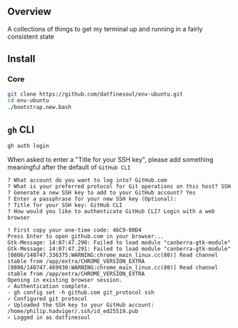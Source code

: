 ## Overview

A collections of things to get my terminal up and running in a fairly consistent state

## Install

### Core

```bash
git clone https://github.com/datfinesoul/env-ubuntu.git
cd env-ubuntu
./bootstrap.new.bash
```

## `gh` CLI

```bash
gh auth login
```

When asked to enter a "Title for your SSH key", please add something meaningful after the default of `GitHub CLI`

```
? What account do you want to log into? GitHub.com
? What is your preferred protocol for Git operations on this host? SSH
? Generate a new SSH key to add to your GitHub account? Yes
? Enter a passphrase for your new SSH key (Optional):
? Title for your SSH key: GitHub CLI
? How would you like to authenticate GitHub CLI? Login with a web browser

! First copy your one-time code: 46C9-00D4
Press Enter to open github.com in your browser...
Gtk-Message: 14:07:47.290: Failed to load module "canberra-gtk-module"
Gtk-Message: 14:07:47.291: Failed to load module "canberra-gtk-module"
[0806/140747.336375:WARNING:chrome_main_linux.cc(80)] Read channel stable from /app/extra/CHROME_VERSION_EXTRA
[0806/140747.469930:WARNING:chrome_main_linux.cc(80)] Read channel stable from /app/extra/CHROME_VERSION_EXTRA
Opening in existing browser session.
✓ Authentication complete.
- gh config set -h github.com git_protocol ssh
✓ Configured git protocol
✓ Uploaded the SSH key to your GitHub account: /home/philip.hadviger/.ssh/id_ed25519.pub
✓ Logged in as datfinesoul
```
